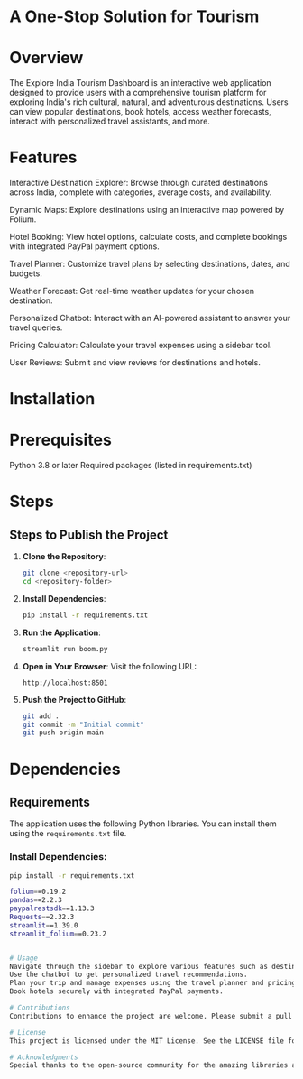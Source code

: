 
# A One-Stop Solution for Tourism
# Overview
The Explore India Tourism Dashboard is an interactive web application designed to provide users with a comprehensive tourism platform for exploring India's rich cultural, natural, and adventurous destinations. Users can view popular destinations, book hotels, access weather forecasts, interact with personalized travel assistants, and more.

# Features
Interactive Destination Explorer: Browse through curated destinations across India, complete with categories, average costs, and availability.

Dynamic Maps: Explore destinations using an interactive map powered by Folium.

Hotel Booking: View hotel options, calculate costs, and complete bookings with integrated PayPal payment options.

Travel Planner: Customize travel plans by selecting destinations, dates, and budgets.

Weather Forecast: Get real-time weather updates for your chosen destination.

Personalized Chatbot: Interact with an AI-powered assistant to answer your travel queries.

Pricing Calculator: Calculate your travel expenses using a sidebar tool.

User Reviews: Submit and view reviews for destinations and hotels.

# Installation
# Prerequisites
Python 3.8 or later
Required packages (listed in requirements.txt)

# Steps
## Steps to Publish the Project

1. **Clone the Repository**:
    ```bash
    git clone <repository-url>
    cd <repository-folder>
    ```

2. **Install Dependencies**:
    ```bash
    pip install -r requirements.txt
    ```

3. **Run the Application**:
    ```bash
    streamlit run boom.py
    ```

4. **Open in Your Browser**:
    Visit the following URL:
    ```
    http://localhost:8501
    ```

5. **Push the Project to GitHub**:
    ```bash
    git add .
    git commit -m "Initial commit"
    git push origin main
    ```


# Dependencies
## Requirements

The application uses the following Python libraries. You can install them using the `requirements.txt` file.

### Install Dependencies:
```bash
pip install -r requirements.txt

folium==0.19.2
pandas==2.2.3
paypalrestsdk==1.13.3
Requests==2.32.3
streamlit==1.39.0
streamlit_folium==0.23.2


# Usage
Navigate through the sidebar to explore various features such as destinations, hotel booking, travel planning, and weather forecasting.
Use the chatbot to get personalized travel recommendations.
Plan your trip and manage expenses using the travel planner and pricing calculator.
Book hotels securely with integrated PayPal payments.

# Contributions
Contributions to enhance the project are welcome. Please submit a pull request or open an issue for any feature suggestions or bug reports.

# License
This project is licensed under the MIT License. See the LICENSE file for details.

# Acknowledgments
Special thanks to the open-source community for the amazing libraries and tools that power this project.

